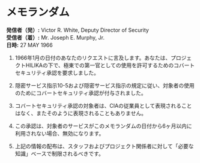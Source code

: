 # メモランダム

**発信者（発）:** Victor R. White, Deputy Director of Security  
**受信者（着）:** Mr. Joseph E. Murphy, Jr.  
**日時:** 27 MAY 1966

1. 1966年1月の日付のあなたのリクエストに言及します。あなたは、プロジェクトHILIKAの下で、極東での第一官としての使用を許可するためのコバートセキュリティ承認を要求しました。

2. 隠密サービス指示10-5および隠密サービス指示の規定に従い、対象者の使用のためにコバートセキュリティ承認が付与されました。

3. コバートセキュリティ承認の対象者は、CIAの従業員として表現されることはなく、またそのように表現されることもありません。

4. この承認は、対象者のサービスがこのメモランダムの日付から6ヶ月以内に利用されない場合、無効になります。

5. 上記の情報の配布は、スタッフおよびプロジェクト関係者に対して「必要な知識」ベースで制限されるべきです。